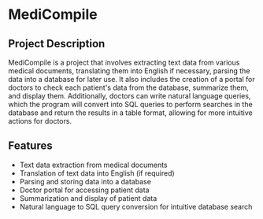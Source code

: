 # MediCompile

## Project Description

MediCompile is a project that involves extracting text data from various medical documents, translating them into English if necessary, parsing the data into a database for later use. It also includes the creation of a portal for doctors to check each patient's data from the database, summarize them, and display them. Additionally, doctors can write natural language queries, which the program will convert into SQL queries to perform searches in the database and return the results in a table format, allowing for more intuitive actions for doctors.

## Features

- Text data extraction from medical documents
- Translation of text data into English (if required)
- Parsing and storing data into a database
- Doctor portal for accessing patient data
- Summarization and display of patient data
- Natural language to SQL query conversion for intuitive database search
